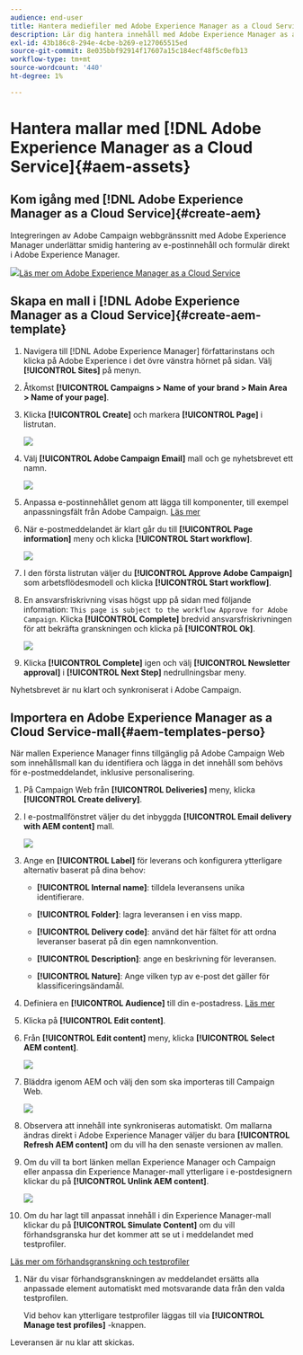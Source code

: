 ```yaml
---
audience: end-user
title: Hantera mediefiler med Adobe Experience Manager as a Cloud Service
description: Lär dig hantera innehåll med Adobe Experience Manager as a Cloud Service
exl-id: 43b186c8-294e-4cbe-b269-e127065515ed
source-git-commit: 8e035bbf92914f17607a15c184ecf48f5c0efb13
workflow-type: tm+mt
source-wordcount: '440'
ht-degree: 1%

---
```


# Hantera mallar med [!DNL Adobe Experience Manager as a Cloud Service]{#aem-assets}

## Kom igång med [!DNL Adobe Experience Manager as a Cloud Service]{#create-aem}

Integreringen av Adobe Campaign webbgränssnitt med Adobe Experience Manager underlättar smidig hantering av e-postinnehåll och formulär direkt i Adobe Experience Manager.

![](assets/do-not-localize/book.png)[Läs mer om Adobe Experience Manager as a Cloud Service](https://experienceleague.adobe.com/docs/experience-manager-cloud-service/content/sites/authoring/getting-started/quick-start.html?lang=en)

## Skapa en mall i [!DNL Adobe Experience Manager as a Cloud Service]{#create-aem-template}

1. Navigera till [!DNL Adobe Experience Manager] författarinstans och klicka på Adobe Experience i det övre vänstra hörnet på sidan. Välj **[!UICONTROL Sites]** på menyn.

1. Åtkomst **[!UICONTROL Campaigns > Name of your brand > Main Area > Name of your page]**.

1. Klicka **[!UICONTROL Create]** och markera **[!UICONTROL Page]** i listrutan.

   ![](assets/aem_1.png)

1. Välj **[!UICONTROL Adobe Campaign Email]** mall och ge nyhetsbrevet ett namn.

   ![](assets/aem_2.png)

1. Anpassa e-postinnehållet genom att lägga till komponenter, till exempel anpassningsfält från Adobe Campaign. [Läs mer](https://experienceleague.adobe.com/docs/experience-manager-65/content/sites/authoring/aem-adobe-campaign/campaign.html?lang=en#editing-email-content)

1. När e-postmeddelandet är klart går du till **[!UICONTROL Page information]** meny och klicka **[!UICONTROL Start workflow]**.

   ![](assets/aem_3.png)

1. I den första listrutan väljer du **[!UICONTROL Approve Adobe Campaign]** som arbetsflödesmodell och klicka **[!UICONTROL Start workflow]**.

1. En ansvarsfriskrivning visas högst upp på sidan med följande information: `This page is subject to the workflow Approve for Adobe Campaign`. Klicka **[!UICONTROL Complete]** bredvid ansvarsfriskrivningen för att bekräfta granskningen och klicka på **[!UICONTROL Ok]**.

   ![](assets/aem_4.png)

1. Klicka **[!UICONTROL Complete]** igen och välj **[!UICONTROL Newsletter approval]** i **[!UICONTROL Next Step]** nedrullningsbar meny.

Nyhetsbrevet är nu klart och synkroniserat i Adobe Campaign.

## Importera en Adobe Experience Manager as a Cloud Service-mall{#aem-templates-perso}

När mallen Experience Manager finns tillgänglig på Adobe Campaign Web som innehållsmall kan du identifiera och lägga in det innehåll som behövs för e-postmeddelandet, inklusive personalisering.

1. På Campaign Web från **[!UICONTROL Deliveries]** meny, klicka **[!UICONTROL Create delivery]**.

1. I e-postmallfönstret väljer du det inbyggda **[!UICONTROL Email delivery with AEM content]** mall.

   ![](assets/aem_5.png)

1. Ange en **[!UICONTROL Label]** för leverans och konfigurera ytterligare alternativ baserat på dina behov:

   * **[!UICONTROL Internal name]**: tilldela leveransens unika identifierare.

   * **[!UICONTROL Folder]**: lagra leveransen i en viss mapp.

   * **[!UICONTROL Delivery code]**: använd det här fältet för att ordna leveranser baserat på din egen namnkonvention.

   * **[!UICONTROL Description]**: ange en beskrivning för leveransen.

   * **[!UICONTROL Nature]**: Ange vilken typ av e-post det gäller för klassificeringsändamål.

1. Definiera en **[!UICONTROL Audience]** till din e-postadress. [Läs mer](../email/create-email.md#define-audience)

1. Klicka på **[!UICONTROL Edit content]**.

1. Från **[!UICONTROL Edit content]** meny, klicka **[!UICONTROL Select AEM content]**.

   ![](assets/aem_6.png)

1. Bläddra igenom AEM och välj den som ska importeras till Campaign Web.

   ![](assets/aem_8.png)

1. Observera att innehåll inte synkroniseras automatiskt. Om mallarna ändras direkt i Adobe Experience Manager väljer du bara **[!UICONTROL Refresh AEM content]** om du vill ha den senaste versionen av mallen.

1. Om du vill ta bort länken mellan Experience Manager och Campaign eller anpassa din Experience Manager-mall ytterligare i e-postdesignern klickar du på **[!UICONTROL Unlink AEM content]**.

   ![](assets/aem_9.png)

1. Om du har lagt till anpassat innehåll i din Experience Manager-mall klickar du på **[!UICONTROL Simulate Content]** om du vill förhandsgranska hur det kommer att se ut i meddelandet med testprofiler.

[Läs mer om förhandsgranskning och testprofiler](../preview-test/preview-content.md)

1. När du visar förhandsgranskningen av meddelandet ersätts alla anpassade element automatiskt med motsvarande data från den valda testprofilen.

   Vid behov kan ytterligare testprofiler läggas till via **[!UICONTROL Manage test profiles]** -knappen.

Leveransen är nu klar att skickas.
